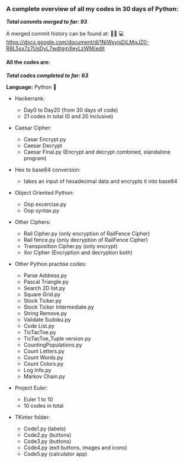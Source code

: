 ### A complete overview of all my codes in 30 days of Python: ### 
***Total commits merged to far: 93***

A merged commit history can be found at: :man_technologist: :computer:     
https://docs.google.com/document/d/1NiWsyjsDiLMqJZ0-R8L5sx7z7UsDyL7wdtgmXeyLzWM/edit

#### All the codes are: #### 
***Total codes completed to far: 63***

**Language:** Python :snake:

- Hackerrank: 
  - Day0 to Day20 (from 30 days of code)
  - 21 codes in total (0 and 20 inclusive)
  
- Caesar Cipher:
  - Casar Encrypt.py
  - Caesar Decrypt
  - Caesar Final.py (Encrypt and decrypt combined, standalone program)
  
- Hex to base64 conversion:
  - takes an input of hexadecimal data and encrypts it into base64
  
- Object Oriented Python:
  - Oop excercise.py
  - Oop syntax.py
  
- Other Ciphers:
  - Rail Cipher.py (only encryption of RailFence Cipher)
  - Rail fence.py (only decryption of RailFence Cipher)
  - Transposition Cipher.py (only encrypt)
  - Xor Cipher (Encryption and decryption both)
  
- Other Python practise codes:
  - Parse Address.py
  - Pascal Triangle.py
  - Search 2D list.py
  - Square Grid.py
  - Stock Ticker.py
  - Stock Ticker Intermediate.py
  - String Remove.py
  - Validate Sudoku.py
  - Code List.py
  - TicTacToe.py
  - TicTacToe_Tuple version.py
  - CountingPopulations.py
  - Count Letters.py
  - Count Words.py
  - Count Colors.py
  - Log Info.py
  - Markov Chain.py

- Project Euler:
  - Euler 1 to 10
  - 10 codes in total

- TKinter folder:
   - Code1.py (labels)
   - Code2.py (buttons)
   - Code3.py (buttons)
   - Code4.py (exit buttons, images and icons)
   - Code5.py (calculator app)
